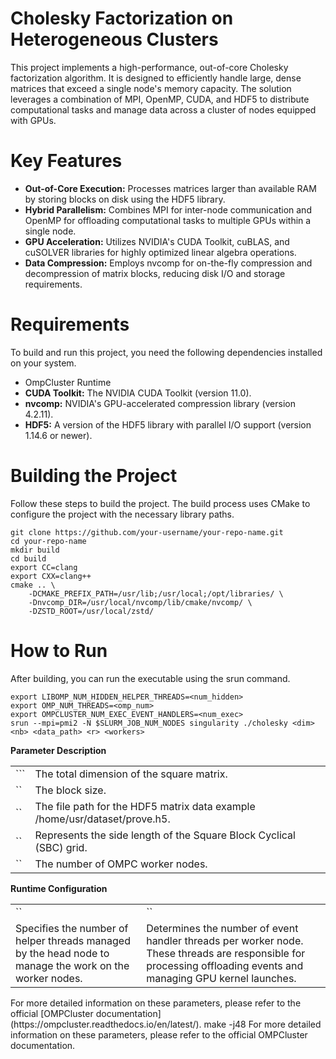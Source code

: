 # Cholesky Factorization on Heterogeneous Clusters
This project implements a high-performance, out-of-core Cholesky factorization algorithm. It is designed to efficiently handle large, dense matrices that exceed a single node's memory capacity. The solution leverages a combination of MPI, OpenMP, CUDA, and HDF5 to distribute computational tasks and manage data across a cluster of nodes equipped with GPUs.
# Key Features
* **Out-of-Core Execution:** Processes matrices larger than available RAM by storing blocks on disk using the HDF5 library.
* **Hybrid Parallelism:** Combines MPI for inter-node communication and OpenMP for offloading computational tasks to multiple GPUs within a single node.
* **GPU Acceleration:** Utilizes NVIDIA's CUDA Toolkit, cuBLAS, and cuSOLVER libraries for highly optimized linear algebra operations.
* **Data Compression:** Employs nvcomp for on-the-fly compression and decompression of matrix blocks, reducing disk I/O and storage requirements.
# Requirements
To build and run this project, you need the following dependencies installed on your system.
* OmpCluster Runtime
* **CUDA Toolkit:** The NVIDIA CUDA Toolkit (version 11.0).
* **nvcomp:** NVIDIA's GPU-accelerated compression library (version 4.2.11).
* **HDF5:** A version of the HDF5 library with parallel I/O support (version 1.14.6 or newer).
# Building the Project
Follow these steps to build the project. The build process uses CMake to configure the project with the necessary library paths.
```
git clone https://github.com/your-username/your-repo-name.git
cd your-repo-name
mkdir build
cd build
export CC=clang
export CXX=clang++
cmake .. \
    -DCMAKE_PREFIX_PATH=/usr/lib;/usr/local;/opt/libraries/ \
    -Dnvcomp_DIR=/usr/local/nvcomp/lib/cmake/nvcomp/ \
    -DZSTD_ROOT=/usr/local/zstd/
```
# How to Run
After building, you can run the executable using the srun command.
```
export LIBOMP_NUM_HIDDEN_HELPER_THREADS=<num_hidden>
export OMP_NUM_THREADS=<omp_num>
export OMPCLUSTER_NUM_EXEC_EVENT_HANDLERS=<num_exec>
srun --mpi=pmi2 -N $SLURM_JOB_NUM_NODES singularity ./cholesky <dim> <nb> <data_path> <r> <workers>
```
**Parameter	Description**
<table>
  <tr>
    <td> ``<dim>` </td>
    <td> The total dimension of the square matrix. </td>
  </tr>
  <tr>
    <td> `<nb>` </d>
    <td> The block size.</td>
  </tr>
  <tr>
    <td> `<data_path>` </td>
    <td> The file path for the HDF5 matrix data example /home/usr/dataset/prove.h5.</td>
  </tr>
  <tr>
    <td> `<r>` </td>
    <td> Represents the side length of the Square Block Cyclical (SBC) grid. </td>
  </tr>
  <tr>
    <td> `<workers>` </td>
    <td> The number of OMPC worker nodes. </td>
  </tr>
</table>
	  
**Runtime Configuration**
<table>
  <tr>
    <td>`<num_hidden>` </td>
    <td> `<num_exec>`</td>
  </tr>
  <tr>
    <td> Specifies the number of helper threads managed by the head node to manage the work on the worker nodes. </td>
    <td> Determines the number of event handler threads per worker node. These threads are responsible for processing offloading events and managing GPU kernel launches.</td>
  </tr>
</table>   
For more detailed information on these parameters, please refer to the official [OMPCluster documentation] (https://ompcluster.readthedocs.io/en/latest/).
make -j48
For more detailed information on these parameters, please refer to the official OMPCluster documentation.
